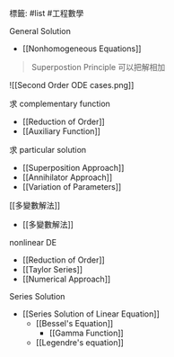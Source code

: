 標籤: #list #工程數學 

General Solution
- [[Nonhomogeneous Equations]]

> Superpostion Principle
> 可以把解相加

![[Second Order ODE cases.png]]

求 complementary function
- [[Reduction of Order]]
- [[Auxiliary Function]]

求 particular solution
- [[Superposition Approach]]
- [[Annihilator Approach]]
- [[Variation of Parameters]]

[[多變數解法]]
- [[多變數解法]]

nonlinear DE
- [[Reduction of Order]]
- [[Taylor Series]]
- [[Numerical Approach]]

Series Solution
- [[Series Solution of Linear Equation]]
  - [[Bessel's Equation]]
    - [[Gamma Function]]
  - [[Legendre's equation]]